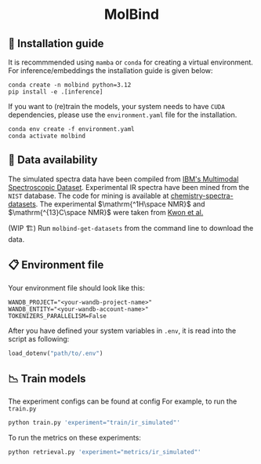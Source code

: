 <div align="center">

# MolBind

</div>

## :scroll: Installation guide

It is recommmended using `mamba` or `conda` for creating a virtual environment. For inference/embeddings the installation guide is given below:

```conda
conda create -n molbind python=3.12
pip install -e .[inference]
```

If you want to (re)train the models, your system needs to have `CUDA` dependencies, please use the `environment.yaml` file for the installation.

```conda
conda env create -f environment.yaml
conda activate molbind
```

## :file_folder: Data availability

The simulated spectra data have been compiled from [IBM's Multimodal Spectroscopic Dataset](https://zenodo.org/records/11611178). Experimental $\mathrm{IR}$ spectra have been mined from the `NIST` database. The code for mining is available at [chemistry-spectra-datasets](https://github.com/lamalab-org/chemistry-spectra-dataset/tree/main). The experimental $\mathrm{^1H\space NMR}$  and $\mathrm{^{13}C\space NMR}$ were taken from [Kwon et al.](https://github.com/seokhokang/nmr_mpnn/blob/master/datasets.zip)

(WIP :building_construction:) Run `molbind-get-datasets` from the command line to download the data.


## :clipboard: Environment file

Your environment file should look like this:

```
WANDB_PROJECT="<your-wandb-project-name>"
WANDB_ENTITY="<your-wandb-account-name>"
TOKENIZERS_PARALLELISM=False
```

After you have defined your system variables in `.env`, it is read into the script as following:

```python
load_dotenv("path/to/.env")
```

## :chart_with_downwards_trend: Train models

The experiment configs can be found at config
For example, to run the `train.py`

```python
python train.py 'experiment="train/ir_simulated"'
```

To run the metrics on these experiments:

```python
python retrieval.py 'experiment="metrics/ir_simulated"'
```
